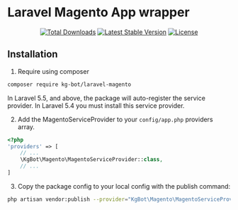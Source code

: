 # Laravel Magento App wrapper

<p align="center"> 
<a href="https://packagist.org/packages/kg-bot/laravel-magento"><img src="https://img.shields.io/packagist/dt/kg-bot/laravel-magento.svg?style=flat-square" alt="Total Downloads"></a>
<a href="https://packagist.org/packages/kg-bot/laravel-magento"><img src="https://img.shields.io/packagist/v/kg-bot/laravel-magento.svg?style=flat-square" alt="Latest Stable Version"></a>
<a href="https://packagist.org/packages/kg-bot/laravel-magento"><img src="https://img.shields.io/packagist/l/kg-bot/laravel-magento.svg?style=flat-square" alt="License"></a>
</p>

## Installation

1. Require using composer

``` bash
composer require kg-bot/laravel-magento
```

In Laravel 5.5, and above, the package will auto-register the service provider. In Laravel 5.4 you must install this service provider.

2. Add the MagentoServiceProvider to your `config/app.php` providers array.

``` php
<?php 
'providers' => [
    // ...
    \KgBot\Magento\MagentoServiceProvider::class,
    // ...
]
```

3. Copy the package config to your local config with the publish command: 

``` bash
php artisan vendor:publish --provider="KgBot\Magento\MagentoServiceProvider"
```